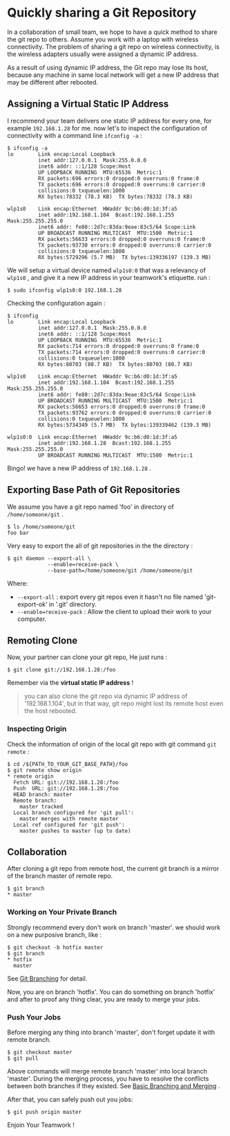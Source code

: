 # Quickly sharing a Git Repository

In a collaboration of small team, we hope to have a quick method to share the git repo to others. Assume you work with a laptop with wireless connectivity. The problem of sharing a git repo on wireless connectivity,  is the wireless adapters usually were assigned a dynamic IP address. 

As a result of using dynamic IP address, the Git repo may lose its host, because any machine in same local network will get a new IP address that may be different after rebooted.

## Assigning a Virtual Static IP Address

I recommend your team delivers one static IP address for every one, for example `192.168.1.28` for me. now let's to inspect the configuration of connectivity with a command line `ifconfig -a` :

``` shell
$ ifconfig -a
lo        Link encap:Local Loopback  
          inet addr:127.0.0.1  Mask:255.0.0.0
          inet6 addr: ::1/128 Scope:Host
          UP LOOPBACK RUNNING  MTU:65536  Metric:1
          RX packets:696 errors:0 dropped:0 overruns:0 frame:0
          TX packets:696 errors:0 dropped:0 overruns:0 carrier:0
          collisions:0 txqueuelen:1000 
          RX bytes:78332 (78.3 KB)  TX bytes:78332 (78.3 KB)

wlp1s0    Link encap:Ethernet  HWaddr 9c:b6:d0:1d:3f:a5  
          inet addr:192.168.1.104  Bcast:192.168.1.255  Mask:255.255.255.0
          inet6 addr: fe80::2d7c:83da:9eae:83c5/64 Scope:Link
          UP BROADCAST RUNNING MULTICAST  MTU:1500  Metric:1
          RX packets:56633 errors:0 dropped:0 overruns:0 frame:0
          TX packets:93730 errors:0 dropped:0 overruns:0 carrier:0
          collisions:0 txqueuelen:1000 
          RX bytes:5729296 (5.7 MB)  TX bytes:139336197 (139.3 MB)
```

We will setup a virtual device named `wlp1s0:0` that was a relevancy of `wlp1s0` , and give it a new IP address in your teamwork's etiquette. run :

``` shell
$ sudo ifconfig wlp1s0:0 192.168.1.28
```

Checking the configuration again :

``` shell
$ ifconfig
lo        Link encap:Local Loopback  
          inet addr:127.0.0.1  Mask:255.0.0.0
          inet6 addr: ::1/128 Scope:Host
          UP LOOPBACK RUNNING  MTU:65536  Metric:1
          RX packets:714 errors:0 dropped:0 overruns:0 frame:0
          TX packets:714 errors:0 dropped:0 overruns:0 carrier:0
          collisions:0 txqueuelen:1000 
          RX bytes:80703 (80.7 KB)  TX bytes:80703 (80.7 KB)

wlp1s0    Link encap:Ethernet  HWaddr 9c:b6:d0:1d:3f:a5  
          inet addr:192.168.1.104  Bcast:192.168.1.255  Mask:255.255.255.0
          inet6 addr: fe80::2d7c:83da:9eae:83c5/64 Scope:Link
          UP BROADCAST RUNNING MULTICAST  MTU:1500  Metric:1
          RX packets:56653 errors:0 dropped:0 overruns:0 frame:0
          TX packets:93762 errors:0 dropped:0 overruns:0 carrier:0
          collisions:0 txqueuelen:1000 
          RX bytes:5734349 (5.7 MB)  TX bytes:139339462 (139.3 MB)

wlp1s0:0  Link encap:Ethernet  HWaddr 9c:b6:d0:1d:3f:a5  
          inet addr:192.168.1.28  Bcast:192.168.1.255  Mask:255.255.255.0
          UP BROADCAST RUNNING MULTICAST  MTU:1500  Metric:1
```

Bingo! we have a new IP address of `192.168.1.28` .

## Exporting Base Path of Git Repositories

We assume you have a git repo named 'foo' in directory of `/home/someone/git` .

``` shell
$ ls /home/someone/git
foo bar
```

 Very easy to export the all of git repositories in the the directory :

``` shell
$ git daemon --export-all \
             --enable=receive-pack \
             --base-path=/home/someone/git /home/someone/git
```

Where:

* `--export-all` : export every git repos even it hasn't no file named 'git-export-ok' in '.git' directory.
* `--enable=receive-pack` : Allow the client to upload their work to your computer.

## Remoting Clone

Now, your partner can clone your git repo, He just runs :

``` shell
$ git clone git://192.168.1.28:/foo
```

Remember via the **virtual static IP address** !

> you can also clone the git repo via dynamic IP address of '192.168.1.104', but in that way, git repo might lost its remote host even the host rebooted.

### Inspecting Origin

Check the information of origin of the local git repo with git command `git remote` : 

``` shell
$ cd /${PATH_TO_YOUR_GIT_BASE_PATH}/foo
$ git remote show origin
* remote origin
  Fetch URL: git://192.168.1.28:/foo
  Push  URL: git://192.168.1.28:/foo
  HEAD branch: master
  Remote branch:
    master tracked
  Local branch configured for 'git pull':
    master merges with remote master
  Local ref configured for 'git push':
    master pushes to master (up to date)
```

## Collaboration

After cloning a git repo from remote host, the current git branch is a mirror of the branch master of remote repo.

``` shell
$ git branch
* master
```

### Working on Your Private Branch

Strongly recommend every don't work on branch 'master'. we should work on a new purposive branch, like :

``` shell
$ git checkout -b hotfix master
$ git branch
* hotfix
  master
```
See [Git Branching](https://git-scm.com/book/en/v1/Git-Branching) for detail.

Now, you are on branch 'hotfix'. You can do something on branch 'hotfix' and after to proof any thing clear, you are ready to merge your jobs. 

### Push Your Jobs

Before merging any thing into branch 'master', don't forget update it with remote branch.

``` shell
$ git checkout master
$ git pull
```

Above commands will merge remote branch 'master' into local branch 'master'. During the merging process, you have to resolve the conflicts between both branches if they existed. See [Basic Branching and Merging](https://git-scm.com/book/en/v1/Git-Branching-Basic-Branching-and-Merging) .

After that, you can safely push out you jobs:

``` shell
$ git push origin master
```

Enjoin Your Teamwork !




